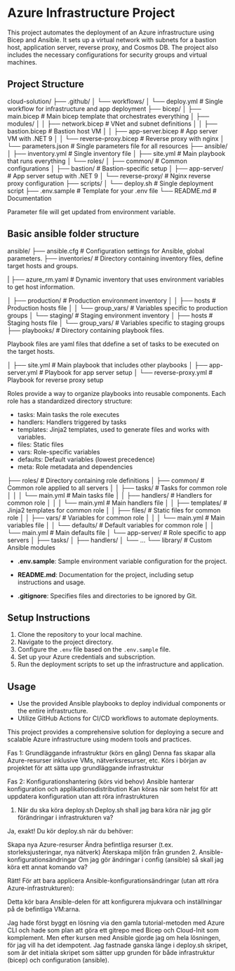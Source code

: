 # Azure Infrastructure Project

This project automates the deployment of an Azure infrastructure using Bicep and Ansible. It sets up a virtual network with subnets for a bastion host, application server, reverse proxy, and Cosmos DB. The project also includes the necessary configurations for security groups and virtual machines.

## Project Structure

cloud-solution/
├── .github/
│   └── workflows/
│       └── deploy.yml          # Single workflow for infrastructure and app deployment
├── bicep/
│   ├── main.bicep              # Main bicep template that orchestrates everything
│   ├── modules/
│   │   ├── network.bicep       # VNet and subnet definitions
│   │   ├── bastion.bicep       # Bastion host VM
│   │   ├── app-server.bicep    # App server VM with .NET 9
│   │   └── reverse-proxy.bicep # Reverse proxy with nginx
│   └── parameters.json         # Single parameters file for all resources
├── ansible/
│   ├── inventory.yml           # Single inventory file
│   ├── site.yml                # Main playbook that runs everything
│   └── roles/
│       ├── common/             # Common configurations
│       ├── bastion/            # Bastion-specific setup
│       ├── app-server/         # App server setup with .NET 9
│       └── reverse-proxy/      # Nginx reverse proxy configuration
├── scripts/
│   └── deploy.sh               # Single deployment script
├── .env.sample                 # Template for your .env file
└── README.md                   # Documentation

Parameter file will get updated from environment variable.


## Basic ansible folder structure
ansible/
├── ansible.cfg            # Configuration settings for Ansible, global parameters.
├── inventories/           # Directory containing inventory files, define target hosts and groups.

|   ├── azure_rm.yaml      # Dynamic inventory that uses environment variables to get host information.

│   ├── production/        # Production environment inventory
│   │   ├── hosts          # Production hosts file
│   │   └── group_vars/    # Variables specific to production groups
│   └── staging/           # Staging environment inventory
│       ├── hosts          # Staging hosts file
│       └── group_vars/    # Variables specific to staging groups
├── playbooks/             # Directory containing playbook files.

Playbook files are yaml files that ddefine a set of tasks to be executed on the target hosts.

│   ├── site.yml           # Main playbook that includes other playbooks
│   ├── app-server.yml     # Playbook for app server setup
│   └── reverse-proxy.yml  # Playbook for reverse proxy setup

Roles provide a way to organize playbooks into reusable components. Each role has a standardized directory structure:

- tasks: Main tasks the role executes
- handlers: Handlers triggered by tasks
- templates: Jinja2 templates, used to generate files and works with variables.
- files: Static files
- vars: Role-specific variables
- defaults: Default variables (lowest precedence)
- meta: Role metadata and dependencies

├── roles/                 # Directory containing role definitions
│   ├── common/            # Common role applied to all servers
│   │   ├── tasks/         # Tasks for common role
│   │   │   └── main.yml   # Main tasks file
│   │   ├── handlers/      # Handlers for common role
│   │   │   └── main.yml   # Main handlers file
│   │   ├── templates/     # Jinja2 templates for common role
│   │   ├── files/         # Static files for common role
│   │   ├── vars/          # Variables for common role
│   │   │   └── main.yml   # Main variables file
│   │   └── defaults/      # Default variables for common role
│   │       └── main.yml   # Main defaults file
│   └── app-server/        # Role specific to app servers
│       ├── tasks/
│       ├── handlers/
│       └── ...
└── library/               # Custom Ansible modules



- **.env.sample**: Sample environment variable configuration for the project.

- **README.md**: Documentation for the project, including setup instructions and usage.

- **.gitignore**: Specifies files and directories to be ignored by Git.

## Setup Instructions

1. Clone the repository to your local machine.
2. Navigate to the project directory.
3. Configure the `.env` file based on the `.env.sample` file.
4. Set up your Azure credentials and subscription.
5. Run the deployment scripts to set up the infrastructure and application.

## Usage

- Use the provided Ansible playbooks to deploy individual components or the entire infrastructure.
- Utilize GitHub Actions for CI/CD workflows to automate deployments.

This project provides a comprehensive solution for deploying a secure and scalable Azure infrastructure using modern tools and practices.




Fas 1: Grundläggande infrastruktur (körs en gång)
Denna fas skapar alla Azure-resurser inklusive VMs, nätverksresurser, etc.
Körs i början av projektet för att sätta upp grundläggande infrastruktur

Fas 2: Konfigurationshantering (körs vid behov)
Ansible hanterar konfiguration och applikationsdistribution
Kan köras när som helst för att uppdatera konfiguration utan att röra infrastrukturen


1. När du ska köra deploy.sh
Deploy.sh shall jag bara köra när jag gör förändringar i infrastrukturen va?

Ja, exakt! Du kör deploy.sh när du behöver:

Skapa nya Azure-resurser
Ändra befintliga resurser (t.ex. storleksjusteringar, nya nätverk)
Återskapa miljön från grunden
2. Ansible-konfigurationsändringar
Om jag gör ändringar i config (ansible) så skall jag köra ett annat komando va?

Rätt! För att bara applicera Ansible-konfigurationsändringar (utan att röra Azure-infrastrukturen):

Detta kör bara Ansible-delen för att konfigurera mjukvara och inställningar på de befintliga VM:arna.


Jag hade först byggt en lösning via den gamla tutorial-metoden med Azure CLI och hade som plan att göra ett gitrepo med Bicep och Cloud-Init som komplement. Men efter kursen med Ansible gjorde jag om hela lösningen, för jag vill ha det idempotent. 
Jag fastnade ganska länge i deploy.sh skripet, som är det initiala skripet som sätter upp grunden för både infrastruktur (bicep) och configuration (ansible).
